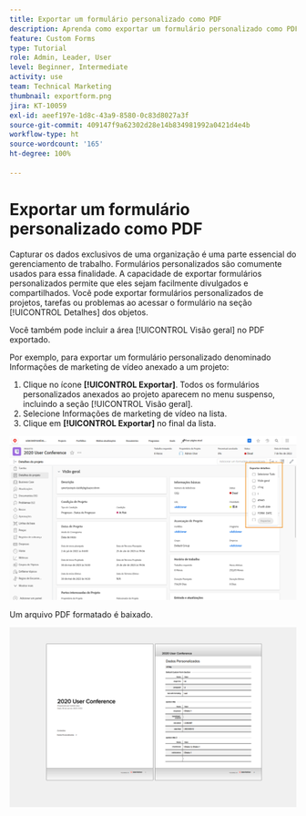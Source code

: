 ```yaml
---
title: Exportar um formulário personalizado como PDF
description: Aprenda como exportar um formulário personalizado como PDF para compartilhar facilmente as informações com outras pessoas.
feature: Custom Forms
type: Tutorial
role: Admin, Leader, User
level: Beginner, Intermediate
activity: use
team: Technical Marketing
thumbnail: exportform.png
jira: KT-10059
exl-id: aeef197e-1d8c-43a9-8580-0c83d8027a3f
source-git-commit: 409147f9a62302d28e14b834981992a0421d4e4b
workflow-type: ht
source-wordcount: '165'
ht-degree: 100%

---
```


# Exportar um formulário personalizado como PDF

Capturar os dados exclusivos de uma organização é uma parte essencial do gerenciamento de trabalho. Formulários personalizados são comumente usados para essa finalidade. A capacidade de exportar formulários personalizados permite que eles sejam facilmente divulgados e compartilhados. Você pode exportar formulários personalizados de projetos, tarefas ou problemas ao acessar o formulário na seção [!UICONTROL Detalhes] dos objetos.

Você também pode incluir a área [!UICONTROL  Visão geral] no PDF exportado.

Por exemplo, para exportar um formulário personalizado denominado Informações de marketing de vídeo anexado a um projeto:

1. Clique no ícone **[!UICONTROL Exportar]**. Todos os formulários personalizados anexados ao projeto aparecem no menu suspenso, incluindo a seção [!UICONTROL Visão geral].
1. Selecione Informações de marketing de vídeo na lista.
1. Clique em **[!UICONTROL Exportar]** no final da lista.

![Opções de exportação de formulário personalizado](assets/custom-forms-export-1.png)

Um arquivo PDF formatado é baixado.

![Amostra de formulário personalizado exportado](assets/custom-forms-export-2.png)
